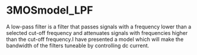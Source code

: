 # 3MOSmodel_LPF
A low-pass filter is a filter that passes signals with a
frequency lower than a selected cut-off frequency and
attenuates signals with frequencies higher than the cut-off
frequency.I have presented a model which will make the
bandwidth of the filters tuneable by controlling dc current.
